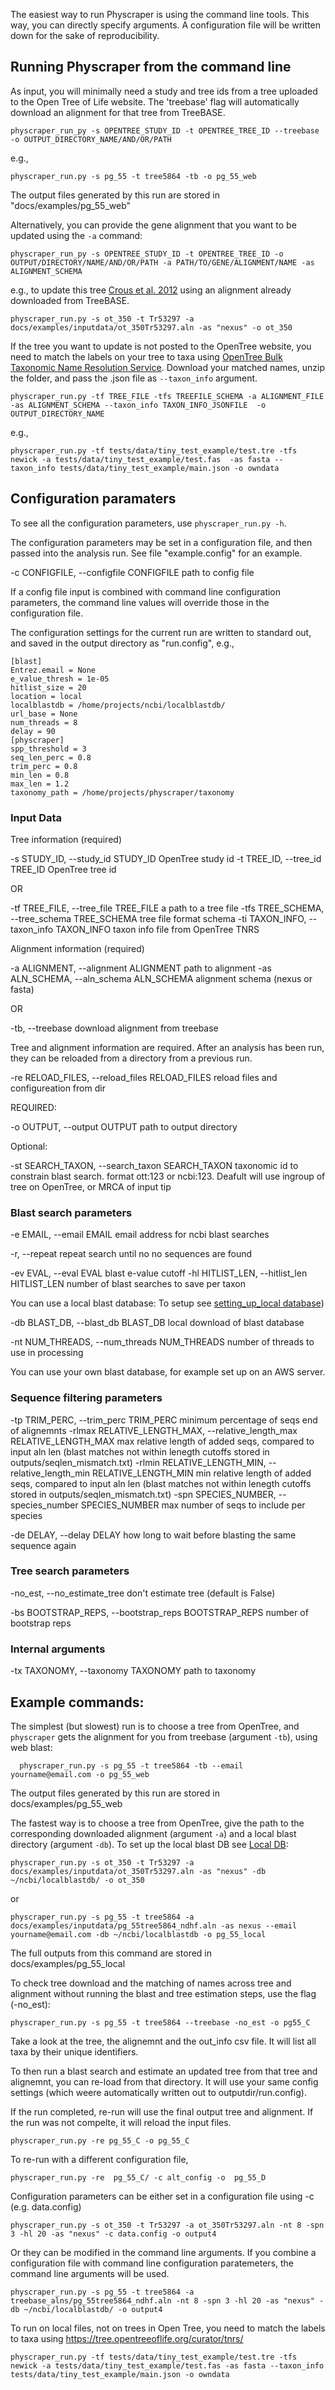 
The easiest way to run Physcraper is using the command line tools. This way, you can directly specify arguments.
A configuration file will be written down for the sake of reproducibility.

## Running Physcraper from the command line

As input, you will minimally need a study and tree ids from a tree uploaded to the Open Tree of Life website. The 'treebase' flag will automatically download an alignment for that tree from TreeBASE.

```
physcraper_run_py -s OPENTREE_STUDY_ID -t OPENTREE_TREE_ID --treebase -o OUTPUT_DIRECTORY_NAME/AND/OR/PATH
```

e.g.,


```
physcraper_run.py -s pg_55 -t tree5864 -tb -o pg_55_web
```

The output files generated by this run are stored in "docs/examples/pg_55_web"

Alternatively, you can provide the gene alignment that you want to be updated using the `-a` command:

```
physcraper_run_py -s OPENTREE_STUDY_ID -t OPENTREE_TREE_ID -o OUTPUT/DIRECTORY/NAME/AND/OR/PATH -a PATH/TO/GENE/ALIGNMENT/NAME -as ALIGNMENT_SCHEMA

```

e.g.,  to update this tree [Crous et al. 2012](https://tree.opentreeoflife.org/curator/study/view/ot_350/?tab=home&tree=Tr53296) using an alignment already downloaded from TreeBASE.

```
physcraper_run.py -s ot_350 -t Tr53297 -a docs/examples/inputdata/ot_350Tr53297.aln -as "nexus" -o ot_350
```

If the tree you want to update is not posted to the OpenTree website, you need to match
the labels on your tree to taxa using [OpenTree Bulk Taxonomic Name Resolution Service](https://tree.opentreeoflife.org/curator/tnrs/). Download your matched names, unzip the folder, and pass the .json file as `--taxon_info` argument.

```
physcraper_run.py -tf TREE_FILE -tfs TREEFILE_SCHEMA -a ALIGNMENT_FILE -as ALIGNMENT_SCHEMA --taxon_info TAXON_INFO_JSONFILE  -o OUTPUT_DIRECTORY_NAME
```

e.g.,

```
physcraper_run.py -tf tests/data/tiny_test_example/test.tre -tfs newick -a tests/data/tiny_test_example/test.fas  -as fasta --taxon_info tests/data/tiny_test_example/main.json -o owndata
```


## Configuration paramaters


To see all the configuration parameters, use `physcraper_run.py -h`.

The configuration parameters may be set in a configuration file, and then passed into the analysis run. See file "example.config" for an example.

  -c CONFIGFILE, --configfile CONFIGFILE
                        path to config file

If a config file input is combined with command line configuration parameters, the command line values will override those in the configuration file.

The configuration settings for the current run are written to standard out, and saved in the
output directory as "run.config", e.g.,

    [blast]
    Entrez.email = None
    e_value_thresh = 1e-05
    hitlist_size = 20
    location = local
    localblastdb = /home/projects/ncbi/localblastdb/
    url_base = None
    num_threads = 8
    delay = 90
    [physcraper]
    spp_threshold = 3
    seq_len_perc = 0.8
    trim_perc = 0.8
    min_len = 0.8
    max_len = 1.2
    taxonomy_path = /home/projects/physcraper/taxonomy


### Input Data


Tree information (required)

  -s STUDY_ID, --study_id STUDY_ID
                        OpenTree study id
  -t TREE_ID, --tree_id TREE_ID
                        OpenTree tree id

OR

  -tf TREE_FILE, --tree_file TREE_FILE
                        a path to a tree file
  -tfs TREE_SCHEMA, --tree_schema TREE_SCHEMA
                        tree file format schema
  -ti TAXON_INFO, --taxon_info TAXON_INFO
                        taxon info file from OpenTree TNRS



Alignment information (required)

  -a ALIGNMENT, --alignment ALIGNMENT
                        path to alignment
  -as ALN_SCHEMA, --aln_schema ALN_SCHEMA
                        alignment schema (nexus or fasta)

OR

  -tb, --treebase       download alignment from treebase

Tree and alignment information are required.
After an analysis has been run, they can be reloaded from a directory from a previous run.

  -re RELOAD_FILES, --reload_files RELOAD_FILES
                        reload files and configureation from dir


REQUIRED:

  -o OUTPUT, --output OUTPUT
                        path to output directory

Optional:

  -st SEARCH_TAXON, --search_taxon SEARCH_TAXON
                        taxonomic id to constrain blast search. format ott:123
                        or ncbi:123. Deafult will use ingroup of tree on
                        OpenTree, or MRCA of input tip




### Blast search parameters

  -e EMAIL, --email EMAIL
                        email address for ncbi blast searches

  -r, --repeat          repeat search until no no sequences are found


  -ev EVAL, --eval EVAL
                        blast e-value cutoff
  -hl HITLIST_LEN, --hitlist_len HITLIST_LEN
                        number of blast searches to save per taxon


You can use a local blast database:
To setup see [setting_up_local database](setting_up_local_database))

  -db BLAST_DB, --blast_db BLAST_DB
                        local download of blast database




  -nt NUM_THREADS, --num_threads NUM_THREADS
                        number of threads to use in processing


You can use your own blast database, for example set up on an AWS server.


### Sequence filtering parameters

  -tp TRIM_PERC, --trim_perc TRIM_PERC
                        minimum percentage of seqs end of alignemnts
  -rlmax RELATIVE_LENGTH_MAX, --relative_length_max RELATIVE_LENGTH_MAX
                        max relative length of added seqs, compared to input
                        aln len (blast matches not within lenegth cutoffs stored in outputs/seqlen_mismatch.txt)
  -rlmin RELATIVE_LENGTH_MIN, --relative_length_min RELATIVE_LENGTH_MIN
                        min relative length of added seqs, compared to input
                        aln len
                        (blast matches not within lenegth cutoffs stored in outputs/seqlen_mismatch.txt)
  -spn SPECIES_NUMBER, --species_number SPECIES_NUMBER
                        max number of seqs to include per species

  -de DELAY, --delay DELAY
                        how long to wait before blasting the same sequence
                        again

### Tree search parameters
  -no_est, --no_estimate_tree
                        don't estimate tree (default is False)

  -bs BOOTSTRAP_REPS, --bootstrap_reps BOOTSTRAP_REPS
                        number of bootstrap reps


### Internal arguments


  -tx TAXONOMY, --taxonomy TAXONOMY
                        path to taxonomy


## Example commands:



The simplest (but slowest) run is to choose a tree from OpenTree, and `physcraper` gets the alignment for you from treebase (argument `-tb`), using web blast:

```
  physcraper_run.py -s pg_55 -t tree5864 -tb --email yourname@email.com -o pg_55_web
```

The output files generated by this run are stored in docs/examples/pg_55_web


The fastest way is to choose a tree from OpenTree, give the path to the corresponding downloaded alignment (argument `-a`) and a local blast directory (argument `-db`). To set up the local blast DB see [Local DB](setting_up_local_database):

    physcraper_run.py -s ot_350 -t Tr53297 -a docs/examples/inputdata/ot_350Tr53297.aln -as "nexus" -db ~/ncbi/localblastdb/ -o ot_350

or

    physcraper_run.py -s pg_55 -t tree5864 -a docs/examples/inputdata/pg_55tree5864_ndhf.aln -as nexus --email yourname@email.com -db ~/ncbi/localblastdb -o pg_55_local

The full outputs from this command are stored in docs/examples/pg_55_local


To check tree download and the matching of names across tree and alignment without running the blast and tree estimation steps, use the flag (-no_est):

    physcraper_run.py -s pg_55 -t tree5864 --treebase -no_est -o pg55_C


Take a look at the tree, the alignemnt and the out_info csv file. It will list all taxa by their unique identifiers.


To then run a blast search and estimate an updated tree from that tree and alignemnt, you can re-load from that directory. It will use your same config settings (which weere automatically written out to outputdir/run.config).

If the run completed, re-run will use the final output tree and alignment. If the run was not compelte, it will reload the input files.


    physcraper_run.py -re pg_55_C -o pg_55_C


To re-run with a different configuration file,

    physcraper_run.py -re  pg_55_C/ -c alt_config -o  pg_55_D


Configuration parameters can be either set in a configuration file using -c (e.g. data.config)

    physcraper_run.py -s ot_350 -t Tr53297 -a ot_350Tr53297.aln -nt 8 -spn 3 -hl 20 -as "nexus" -c data.config -o output4


Or they can be modified in the command line arguments. If you combine a configuration file with command line configuration paratemeters, the command line arguments will be used.

    physcraper_run.py -s pg_55 -t tree5864 -a treebase_alns/pg_55tree5864_ndhf.aln -nt 8 -spn 3 -hl 20 -as "nexus" -db ~/ncbi/localblastdb/ -o output4


To run on local files, not on trees in Open Tree, you need to match the labels to taxa using https://tree.opentreeoflife.org/curator/tnrs/

    physcraper_run.py -tf tests/data/tiny_test_example/test.tre -tfs newick -a tests/data/tiny_test_example/test.fas -as fasta --taxon_info tests/data/tiny_test_example/main.json -o owndata
